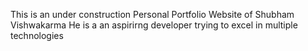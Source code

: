 This is an under construction Personal Portfolio Website of Shubham Vishwakarma
He is a an aspirirng developer trying to excel in multiple technologies